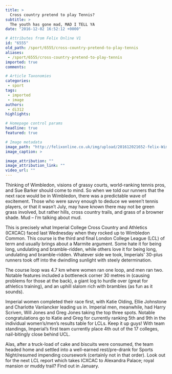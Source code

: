 ```yaml
---
title: >
  Cross country pretend to play Tennis?
subtitle: >
  The youth has gone mad, MAD I TELL YA
date: "2016-12-02 16:52:12 +0000"

# Attributes from Felix Online V1
id: "6555"
old_path: /sport/6555/cross-country-pretend-to-play-tennis
aliases:
 - /sport/6555/cross-country-pretend-to-play-tennis
imported: true
comments:

# Article Taxonomies
categories:
 - sport
tags:
 - imported
 - image
authors:
 - di312
highlights:

# Homepage control params
headline: true
featured: true

# Image metadata
image_path: "http://felixonline.co.uk/img/upload/201612021652-felix-Wim a.JPG"
image_caption: >

image_attribution: ""
image_attribution_link: ""
video_url: ""
---
```


Thinking of Wimbledon, visions of grassy courts, world-ranking tennis pros, and Sue Barker should come to mind. So when we told our runners that the next race would be in Wimbledon, there was a predictable wave of excitement. Those who were savvy enough to deduce we weren’t tennis players, or that it wasn’t July, may have known there may not be green grass involved, but rather hills, cross country trails, and grass of a browner shade. Mud – I’m talking about mud.

This is precisely what Imperial College Cross Country and Athletics (ICXCAC) faced last Wednesday when they rocked up to Wimbledon Common. This course is the third and final London College League (LCL) of term and usually brings about a Marmite argument. Some hate it for being long, undulating and bramble-ridden, while others love it for being long, undulating and bramble-ridden. Whatever side we took, Imperials’ 30-plus runners took off into the dwindling sunlight with steely determination.

The course loop was 4.7 km where women ran one loop, and men ran two. Notable features included a bottleneck corner 30 metres in (causing problems for those at the back), a giant log to hurdle over (great for athletics training), and an uphill slalom rich with brambles (as fun as it sounds).

Imperial women completed their race first, with Katie Olding, Ellie Johnstone and Charlotte Vanlancker leading us in. Imperial men, meanwhile, had Harry Scriven, Will Jones and Greg Jones taking the top three spots. Notable congratulations go to Katie and Greg for currently ranking 5th and 9th in the individual women’s/men’s results table for LCLs. Keep it up guys! With team standings, Imperial’s first team currently place 4th out of the 17 colleges, nail-bitingly close behind UCL.

Alas, after a truck-load of cake and biscuits were consumed, the team headed home and settled into a well-earned rest/pre-drank for Sports Night/resumed impending coursework (certainly not in that order). Look out for the next LCL report which takes ICXCAC to Alexandra Palace; royal mansion or muddy trail? Find out in January.
